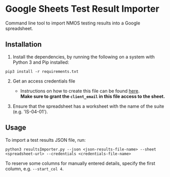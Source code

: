 # Google Sheets Test Result Importer
Command line tool to import NMOS testing results into a Google spreadsheet.

## Installation

1. Install the dependencies, by running the following on a system with Python 3 and Pip installed:
```
pip3 install -r requirements.txt
```

2. Get an access credentials file
    * Instructions on how to create this file can be found [here](https://gspread.readthedocs.io/en/latest/oauth2.html).  
    **Make sure to grant the `client_email` in this file access to the sheet.**

3. Ensure that the spreadsheet has a worksheet with the name of the suite (e.g. 'IS-04-01').

## Usage

To import a test results JSON file, run:

```
python3 resultsImporter.py --json <json-results-file-name> --sheet <spreadsheet-url> --credentials <credentials-file-name>
```

To reserve some columns for manually entered details, specify the first column, e.g. `--start_col 4`.
